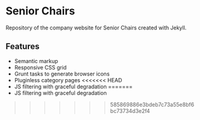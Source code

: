 # Senior Chairs
Repository of the company website for Senior Chairs created with Jekyll.

## Features
- Semantic markup
- Responsive CSS grid
- Grunt tasks to generate browser icons
- Pluginless category pages
<<<<<<< HEAD
- JS filtering with graceful degradation
=======
- JS filtering with graceful degradation
>>>>>>> 585869886e3bdeb7c73a55e8bf6bc73734d3e2f4
